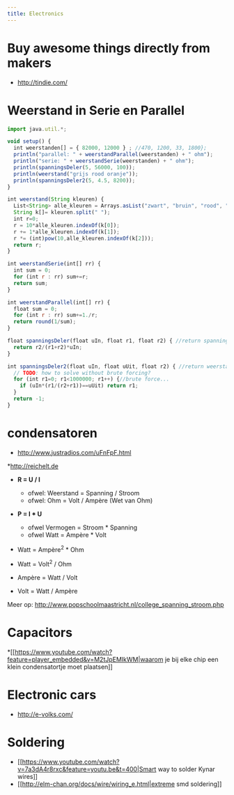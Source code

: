 ```yaml
---
title: Electronics
---
```


# Buy awesome things directly from makers
* http://tindie.com/

# Weerstand in Serie en Parallel
```js
import java.util.*;

void setup() {
  int weerstanden[] = { 82000, 12000 } ; //470, 1200, 33, 1800};
  println("parallel: " + weerstandParallel(weerstanden) + " ohm");
  println("serie: " + weerstandSerie(weerstanden) + " ohm");
  println(spanningsDeler(5, 56000, 100));
  println(weerstand("grijs rood oranje"));
  println(spanningsDeler2(5, 4.5, 8200));
}

int weerstand(String kleuren) {
  List<String> alle_kleuren = Arrays.asList("zwart", "bruin", "rood", "oranje", "geel", "groen", "blauw", "paars", "grijs", "wit");
  String k[]= kleuren.split(" ");
  int r=0;
  r = 10*alle_kleuren.indexOf(k[0]);
  r += 1*alle_kleuren.indexOf(k[1]);
  r *= (int)pow(10,alle_kleuren.indexOf(k[2]));
  return r;
}

int weerstandSerie(int[] rr) {
  int sum = 0;
  for (int r : rr) sum+=r;
  return sum;
}

int weerstandParallel(int[] rr) {
  float sum = 0;
  for (int r : rr) sum+=1./r;
  return round(1/sum);
}

float spanningsDeler(float uIn, float r1, float r2) { //return spanning over R2
  return r2/(r1+r2)*uIn;
}

int spanningsDeler2(float uIn, float uUit, float r2) { //return weerstand van R1
  // TODO: how to solve without brute forcing?
  for (int r1=0; r1<1000000; r1++) {//brute force...
    if (uIn*(r1/(r2+r1))==uUit) return r1;
  }
  return -1;
}
```

# condensatoren
* http://www.justradios.com/uFnFpF.html

*http://reichelt.de
* **R = U / I**
  * ofwel: Weerstand = Spanning / Stroom 
  * ofwel: Ohm = Volt / Ampère (Wet van Ohm)

* **P = I * U**
  * ofwel Vermogen = Stroom * Spanning 
  * ofwel Watt = Ampère * Volt

* Watt = Ampère<sup>2</sup> * Ohm
* Watt = Volt<sup>2</sup> / Ohm
* Ampère = Watt / Volt
* Volt = Watt / Ampère

Meer op: http://www.popschoolmaastricht.nl/college_spanning_stroom.php

# Capacitors
*[[https://www.youtube.com/watch?feature=player_embedded&v=M2tJpEMIkWM|waarom je bij elke chip een klein condensatortje moet plaatsen]]

# Electronic cars
* http://e-volks.com/

# Soldering
* [[https://www.youtube.com/watch?v=7a3dA4r8rxc&feature=youtu.be&t=400|Smart way to solder Kynar wires]]
* [[http://elm-chan.org/docs/wire/wiring_e.html|extreme smd soldering]]
